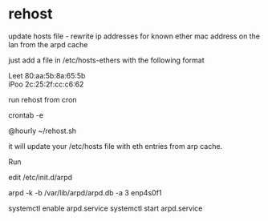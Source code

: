 # rehost

update hosts file - rewrite ip addresses for known ether mac address on the lan from the arpd cache

just add a file in /etc/hosts-ethers with the following format

Leet    80:aa:5b:8a:65:5b       
iPoo    2c:25:2f:cc:c6:62       

run rehost from cron

crontab -e 

@hourly ~/rehost.sh


it will update your /etc/hosts file with eth entries from arp cache.

Run 

edit /etc/init.d/arpd

arpd -k -b /var/lib/arpd/arpd.db -a 3 enp4s0f1

systemctl enable arpd.service
systemctl start arpd.service
